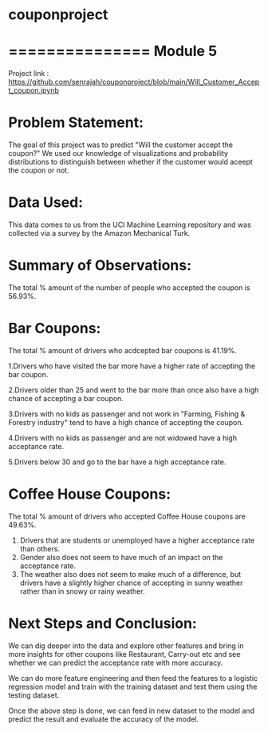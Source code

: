 # couponproject
===============
Module 5
========
Project link : https://github.com/senrajah/couponproject/blob/main/Will_Customer_Accept_coupon.ipynb

Problem Statement:
==================

The goal of this project was to predict "Will the customer accept the coupon?" We used our knowledge of visualizations and probability
distributions to distinguish between whether if the customer would aceept the coupon or not.

Data Used:
=========

This data comes to us from the UCI Machine Learning repository and was collected via a survey by the Amazon Mechanical Turk. 


Summary of Observations:
======================== 

The total % amount of the number of people who accepted the coupon is 56.93%.

Bar Coupons:
===========
The total % amount of drivers who acdcepted bar coupons is 41.19%. 

 1.Drivers who have visited the bar more have a higher rate of accepting the bar coupon. 

 2.Drivers older than 25 and went to the bar more than once also have a high chance of accepting a bar coupon.

 3.Drivers with no kids as passenger and not work in "Farming, Fishing & Forestry industry" tend to have a high chance of accepting the 
 coupon.

 4.Drivers with no kids as passenger and are not widowed have a high acceptance rate.

 5.Drivers below 30 and go to the bar have a high acceptance rate. 

Coffee House Coupons:
=====================
The total % amount of drivers who accepted Coffee House coupons are 49.63%.

 1. Drivers that are students or unemployed have a higher acceptance rate than others. 
 2. Gender also does not seem to have much of an impact on the acceptance rate.
 3. The weather also does not seem to make much of a difference, but drivers have a slightly higher chance of accepting in sunny 
 weather rather than in snowy or rainy weather. 

Next Steps and Conclusion:
==========================
We can dig deeper into the data and explore other features and bring in more insights for other coupons like Restaurant, Carry-out etc 
and see whether we can predict the acceptance rate with more accuracy. 

We can do more feature engineering and then feed the features to a logistic regression model and train with the training dataset
and test them using the testing dataset. 

Once the above step is done, we can feed in new dataset to the model and predict the result and evaluate the accuracy of the model. 





